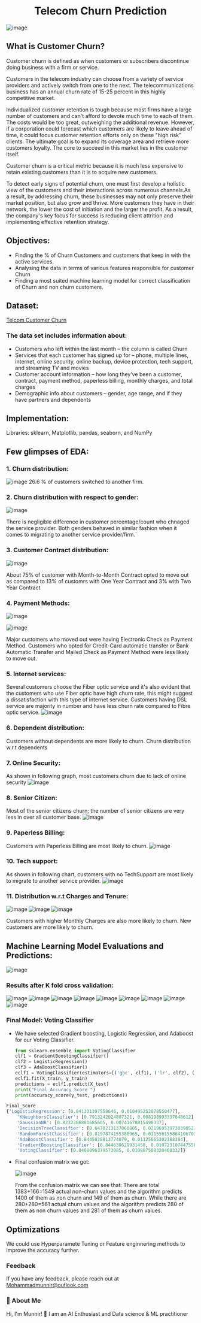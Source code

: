 <div align="center">
  <h1><b>Telecom Churn Prediction</b></h1>
</div>


![image](https://github.com/user-attachments/assets/fcbae31f-238e-47c4-9284-1164d6df8dee)

## What is Customer Churn?
Customer churn is defined as when customers or subscribers discontinue doing business with a firm or service.

Customers in the telecom industry can choose from a variety of service providers and actively switch from one to the next. The telecommunications business has an annual churn rate of 15-25 percent in this highly competitive market.

Individualized customer retention is tough because most firms have a large number of customers and can't afford to devote much time to each of them. The costs would be too great, outweighing the additional revenue. However, if a corporation could forecast which customers are likely to leave ahead of time, it could focus customer retention efforts only on these "high risk" clients. The ultimate goal is to expand its coverage area and retrieve more customers loyalty. The core to succeed in this market lies in the customer itself.

Customer churn is a critical metric because it is much less expensive to retain existing customers than it is to acquire new customers.

To detect early signs of potential churn, one must first develop a holistic view of the customers and their interactions across numerous channels.As a result, by addressing churn, these businesses may not only preserve their market position, but also grow and thrive. More customers they have in their network, the lower the cost of initiation and the larger the profit. As a result, the company's key focus for success is reducing client attrition and implementing effective retention strategy.
## Objectives:
- Finding the % of Churn Customers and customers that keep in with the active services.
- Analysing the data in terms of various features responsible for customer Churn
- Finding a most suited machine learning model for correct classification of Churn and non churn customers.

## Dataset:
[Telcom Customer Churn](https://github.com/Munnir-pasha/Telecom-Churn/blob/main/Data%2BDictionary-%2BTelecom%2BChurn%2BCase%2BStudy%20(2)%20(1).xlsx)


### The data set includes information about:
- Customers who left within the last month – the column is called Churn
- Services that each customer has signed up for – phone, multiple lines, internet, online security, online backup, device protection, tech support, and streaming TV and movies
- Customer account information – how long they’ve been a customer, contract, payment method, paperless billing, monthly charges, and total charges
- Demographic info about customers – gender, age range, and if they have partners and dependents
  
## Implementation:

Libraries: sklearn, Matplotlib, pandas, seaborn, and NumPy

## Few glimpses of EDA:
### 1. Churn distribution:
   ![image](https://github.com/user-attachments/assets/cf9a8ae8-276b-47a9-8509-49890afe36c2)
   26.6 % of customers switched to another firm.

### 2. Churn distribution with respect to gender:
![image](https://github.com/user-attachments/assets/3c7e82ea-61d6-4f38-bd57-3bf68f292f4c)

There is negligible difference in customer percentage/count who chnaged the service provider. Both genders behaved in similar fashion when it comes to migrating to another service provider/firm.`

### 3. Customer Contract distribution:
![image](https://github.com/user-attachments/assets/3fe041ec-7596-4148-9f43-ff150d61da01)

About 75% of customer with Month-to-Month Contract opted to move out as compared to 13% of customrs with One Year Contract and 3% with Two Year Contract
### 4. Payment Methods:
![image](https://github.com/user-attachments/assets/b609d099-0e76-4a46-9d02-1d4ae5e23346)

![image](https://github.com/user-attachments/assets/8bab01fe-c559-4d2f-b61b-6089a466f7f2)

Major customers who moved out were having Electronic Check as Payment Method. Customers who opted for Credit-Card automatic transfer or Bank Automatic Transfer and Mailed Check as Payment Method were less likely to move out.
### 5. Internet services:
Several customers choose the Fiber optic service and it's also evident that the customers who use Fiber optic have high churn rate, this might suggest a dissatisfaction with this type of internet service. Customers having DSL service are majority in number and have less churn rate compared to Fibre optic service.
![image](https://github.com/user-attachments/assets/8520b910-083c-4aff-91d7-c1d4a967b236)

### 6. Dependent distribution:
Customers without dependents are more likely to churn. Churn distribution w.r.t dependents

### 7. Online Security:
As shown in following graph, most customers churn due to lack of online security
![image](https://github.com/user-attachments/assets/7a5ecce8-aeae-49e6-8f00-f36071b689ce)

### 8. Senior Citizen:
Most of the senior citizens churn; the number of senior citizens are very less in over all customer base.
![image](https://github.com/user-attachments/assets/060430bf-b32a-4d45-8791-68d0df72daec)

### 9. Paperless Billing:
Customers with Paperless Billing are most likely to churn.
![image](https://github.com/user-attachments/assets/92499719-2efa-4351-b6a8-7a259198f1ed)

### 10. Tech support:
As shown in following chart, customers with no TechSupport are most likely to migrate to another service provider.
![image](https://github.com/user-attachments/assets/fd44f1d5-a2c5-4761-80dc-49eb8e433825)

### 11. Distribution w.r.t Charges and Tenure:
![image](https://github.com/user-attachments/assets/d30233e4-73de-42fd-a724-313ca73cd778)
![image](https://github.com/user-attachments/assets/58ea7b6d-6840-41b3-97c7-2e486e8eeb7f)
![image](https://github.com/user-attachments/assets/618e2a47-f666-49dc-8944-a266a9b99b19)

Customers with higher Monthly Charges are also more likely to churn.
New customers are more likely to churn.

## Machine Learning Model Evaluations and Predictions:
![image](https://github.com/user-attachments/assets/cb2dbb37-e79b-41da-a858-a04622aa0908)

### Results after K fold cross validation:
![image](https://github.com/user-attachments/assets/ac508ade-bfb1-47d6-befa-604800fcdb72)
![image](https://github.com/user-attachments/assets/742cf6de-377a-4f45-af8d-0c5084536f60)
![image](https://github.com/user-attachments/assets/2e0aa7ad-d0e6-4bf4-843e-fea39a833931)
![image](https://github.com/user-attachments/assets/20799d31-2ba3-4258-8496-bafaaa7be57e)
![image](https://github.com/user-attachments/assets/256f6065-3315-4ecf-ba7c-aa438a432633)
![image](https://github.com/user-attachments/assets/91590645-a698-41a9-8871-8d633fad243a)
![image](https://github.com/user-attachments/assets/4cc207de-d1d6-4e76-84c0-18e7ce4b1cac)
![image](https://github.com/user-attachments/assets/f9f2b1ee-2a8e-49eb-964a-b7ce31e34bda)
![image](https://github.com/user-attachments/assets/e9e68ebc-eee7-48a0-9a68-2b60aac23113)

### Final Model: Voting Classifier
  - We have selected Gradient boosting, Logistic Regression, and Adaboost for our Voting Classifier.
    ```python
    from sklearn.ensemble import VotingClassifier
    clf1 = GradientBoostingClassifier()
    clf2 = LogisticRegression()
    clf3 = AdaBoostClassifier()
    eclf1 = VotingClassifier(estimators=[('gbc', clf1), ('lr', clf2), ('abc', clf3)], voting='soft')
    eclf1.fit(X_train, y_train)
    predictions = eclf1.predict(X_test)
    print("Final Accuracy Score ")
    print(accuracy_score(y_test, predictions))
    ```

```python
Final_Score
{'LogisticRegression': [0.841331397558646, 0.010495252078550477],
    'KNeighborsClassifier': [0.7913242024807321, 0.008198993337848612],
    'GaussianNB': [0.8232386881685605, 0.00741678015498337],
    'DecisionTreeClassifier': [0.6470213137060805, 0.02196953973039052],
    'RandomForestClassifier': [0.8197874155380965, 0.011556155864106703],
    'AdaBoostClassifier': [0.8445838813774079, 0.01125665302188384],
    'GradientBoostingClassifier': [0.844630629931458, 0.010723107447558198],
    'VotingClassifier': [0.8468096379573085, 0.010887508320460332]}
```
 - Final confusion matrix we got:
    
    ![image](https://github.com/user-attachments/assets/8a374d08-7fa1-4e52-aa32-f74d1a0efe6d)

   
    From the confusion matrix we can see that: There are total 1383+166=1549 actual non-churn values and the algorithm predicts 1400 of them as non churn and 149 of them as churn. While there are 280+280=561         actual churn values and the algorithm predicts 280 of them as non churn values and 281 of them as churn values.
   

## Optimizations

We could use Hyperparamete Tuning or Feature enginnering methods to improve the accuracy further.

### Feedback
If you have any feedback, please reach out at Mohammadmunnir@outlook.com

### 🚀 About Me
Hi, I'm Munnir! 👋
I am an AI Enthusiast and Data science & ML practitioner


